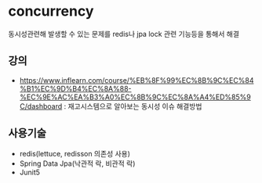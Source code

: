 # concurrency
동시성관련해 발생할 수 있는 문제를 redis나 jpa lock 관련 기능등을 통해서 해결

## 강의
- https://www.inflearn.com/course/%EB%8F%99%EC%8B%9C%EC%84%B1%EC%9D%B4%EC%8A%88-%EC%9E%AC%EA%B3%A0%EC%8B%9C%EC%8A%A4%ED%85%9C/dashboard : 재고시스템으로 알아보는 동시성 이슈 해결방법

## 사용기술
- redis(lettuce, redisson 의존성 사용)
- Spring Data Jpa(낙관적 락, 비관적 락)
- Junit5

